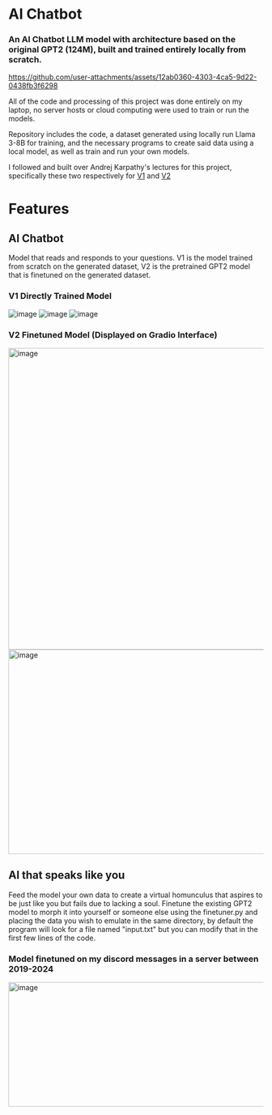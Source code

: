 # AI Chatbot
### An AI Chatbot LLM model with architecture based on the original GPT2 (124M), built and trained entirely locally from scratch.

https://github.com/user-attachments/assets/12ab0360-4303-4ca5-9d22-0438fb3f6298

All of the code and processing of this project was done entirely on my laptop, no server hosts or cloud computing were used to train or run the models. 

Repository includes the code, a dataset generated using locally run Llama 3-8B for training, and the necessary programs to create said data using a local model, as well as train and run your own models.

I followed and built over Andrej Karpathy's lectures for this project, specifically these two respectively for [V1](https://www.youtube.com/watch?v=kCc8FmEb1nY) and [V2](https://www.youtube.com/watch?v=l8pRSuU81PU)

# Features

## AI Chatbot

Model that reads and responds to your questions. V1 is the model trained from scratch on the generated dataset, V2 is the pretrained GPT2 model that is finetuned on the generated dataset.

### V1 Directly Trained Model
![image](https://github.com/EgeEken/AI-Chatbot/assets/96302110/4f6a94ba-661b-4fba-9594-0d0947127fce)
![image](https://github.com/EgeEken/EgeEken/assets/96302110/51d382e2-4f24-4c51-8d94-508cf3f81aee)
![image](https://github.com/EgeEken/AI-Chatbot/assets/96302110/512f7cb1-dd17-4daf-a476-353b716a6b43)

### V2 Finetuned Model (Displayed on Gradio Interface)
<img width="1025" height="596" alt="image" src="https://github.com/user-attachments/assets/816aa571-fdf4-4bd9-a74c-1b9d9d5aa5bf" />
<img width="731" height="404" alt="image" src="https://github.com/user-attachments/assets/b50e2768-5b49-4966-a18b-a0b08ca58471" />



## AI that speaks like you

Feed the model your own data to create a virtual homunculus that aspires to be just like you but fails due to lacking a soul. Finetune the existing GPT2 model to morph it into yourself or someone else using the finetuner.py and placing the data you wish to emulate in the same directory, by default the program will look for a file named "input.txt" but you can modify that in the first few lines of the code.

### Model finetuned on my discord messages in a server between 2019-2024 
<img width="542" height="246" alt="image" src="https://github.com/user-attachments/assets/8ccd2cf7-da0f-4657-adc0-48351fdd9c33" />


